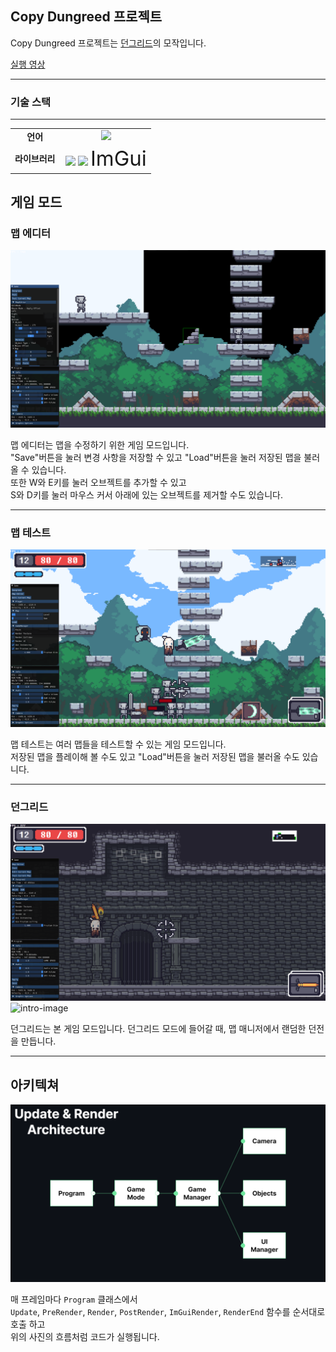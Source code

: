 <h2>Copy Dungreed 프로젝트</h2>

Copy Dungreed  프로젝트는 [던그리드](https://store.steampowered.com/app/753420/Dungreed/)의 모작입니다.   

[실행 영상](https://youtu.be/sR7eDG6EoLE)

---

<h3>기술 스택</h3>

---

<table align="center">
    <tr align="center">
        <td style="font-weight: bold; padding-right: 10px; vertical-align: center;">
            언어
        </td>
        <td>
        <img height="40" src="https://upload.wikimedia.org/wikipedia/commons/thumb/1/18/ISO_C%2B%2B_Logo.svg/306px-ISO_C%2B%2B_Logo.svg.png?20170928190710"/>        
        </td>
    </tr>
        <tr align="center">
        <td style="font-weight: bold; padding-right: 10px; vertical-align: center;">
        라이브러리
        </td>
        <td>
        <img height="40" src="https://upload.wikimedia.org/wikipedia/commons/3/3f/Microsoft-DirectX-11-Logo-wordmark.svg"/>
        <img height="40" src="https://static.wikia.nocookie.net/logopedia/images/d/d9/Fmod.svg/revision/latest?cb=20170224163214"/>            
        <span style="font-size: 33px">ImGui</span>
        </td>
    </tr>
</table>

<h2>게임 모드</h2>

<h3>맵 에디터</h3>

![intro-image](./README/MapEditor.png)

맵 에디터는 맵을 수정하기 위한 게임 모드입니다.  
"Save"버튼을 눌러 변경 사항을 저장할 수 있고 "Load"버튼을 눌러 저장된 맵을 불러올 수 있습니다.  
또한 W와 E키를 눌러 오브젝트를 추가할 수 있고   
S와 D키를 눌러 마우스 커서 아래에 있는 오브젝트를 제거할 수도 있습니다.

---

<h3>맵 테스트</h3>

![intro-image](./README/MapTest.png)

맵 테스트는 여러 맵들을 테스트할 수 있는 게임 모드입니다.  
저장된 맵을 플레이해 볼 수도 있고 "Load"버튼을 눌러 저장된 맵을 불러올 수도 있습니다.

---

<h3>던그리드</h3>

![intro-image](./README/Dungreed.png)
![intro-image](./README/Dungeon.png)

던그리드는 본 게임 모드입니다.
던그리드 모드에 들어갈 때, 맵 매니저에서 랜덤한 던전을 만듭니다.

---

<h2>아키텍쳐</h2>

![intro-image](./README/Architecture.png)

매 프레임마다 `Program` 클래스에서   
`Update`, `PreRender`, `Render`, `PostRender`, `ImGuiRender`, `RenderEnd` 함수를 순서대로 호출 하고   
위의 사진의 흐름처럼 코드가 실행됩니다.